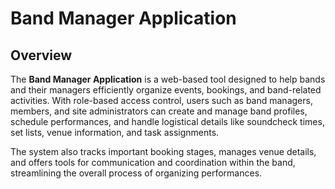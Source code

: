 # Band Manager Application

## Overview
The **Band Manager Application** is a web-based tool designed to help bands and their managers efficiently organize events, bookings, and band-related activities. With role-based access control, users such as band managers, members, and site administrators can create and manage band profiles, schedule performances, and handle logistical details like soundcheck times, set lists, venue information, and task assignments.

The system also tracks important booking stages, manages venue details, and offers tools for communication and coordination within the band, streamlining the overall process of organizing performances.
